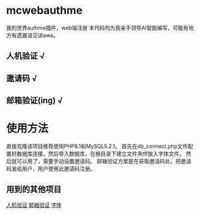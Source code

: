 # mcwebauthme
我的世界authme插件，web端注册
本代码均为我亲手领导AI智能编写，可能有地方有遗漏请见谅awa。
## 人机验证 √
## 邀请码   √
## 邮箱验证(ing) √
# 使用方法
直接克隆该项目推荐使用PHP8.1和MySQL5.2.1。
首先在db_connect.php文件配置好数据库连接，然后导入数据库，在根目录下建立文件夹tff放入字体文件。
然后就可以用了，需要手动设置邀请码。 邮箱验证方案是在获取邀请码处，把邀请码发给用户，用户使用此邀请码注册。
## 用到的其他项目
<a href='https://github.com/plbin97/Antiboter-php-html-Chinese'>人机验证</a>
<a href='https://github.com/PHPMailer/PHPMailer'>邮箱验证</a>
<a href='https://modi.jpn.org/font_kurobara-gothic.php'>字体</a>
